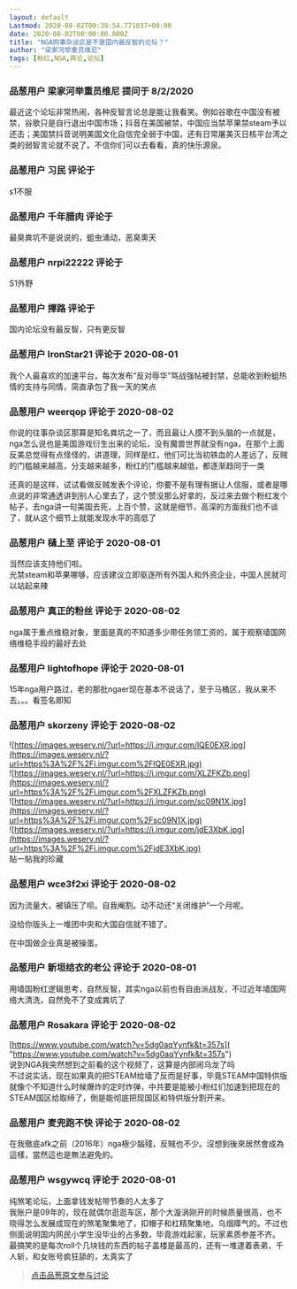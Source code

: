 ```yaml
---
layout: default
Lastmod: 2020-08-02T00:39:54.771037+00:00
date: 2020-08-02T00:00:00.000Z
title: "NGA网事杂谈区是不是国内最反智的论坛？"
author: "梁家河举重员维尼"
tags: [粉红,NGA,舆论,论坛]
---
```



### 品葱用户 **梁家河举重员维尼** 提问于 8/2/2020
    
最近这个论坛非常热闹，各种反智言论总是能让我看笑。例如谷歌在中国没有被禁，谷歌只是自行退出中国市场；抖音在美国被禁，中国应当禁苹果禁steam予以还击；美国禁抖音说明美国文化自信完全弱于中国，还有日常屠美灭日核平台湾之类的弱智言论就不说了。不信你们可以去看看，真的快乐源泉。
    
                

### 品葱用户 **习民** 评论于 
        
s1不服
        
                

### 品葱用户 **千年腊肉** 评论于 
        
最臭粪坑不是说说的，蛆虫涌动，恶臭熏天
        
                

### 品葱用户 **nrpi22222** 评论于 
        
S1外野
        
                

### 品葱用户 **擇路** 评论于 
        
国内论坛没有最反智，只有更反智
        
                

### 品葱用户 **IronStar21** 评论于 2020-08-01
        
我个人最喜欢的加速平台，每次发布“反对辱华”骂战强帖被封禁，总能收到粉蛆热情的支持与同情，简直承包了我一天的笑点
        
                

### 品葱用户 **weerqop** 评论于 2020-08-02
        
你说的往事杂谈区那算是知名粪坑之一了，而且最让人摸不到头脑的一点就是，nga怎么说也是美国游戏衍生出来的论坛，没有魔兽世界就没有nga，在那个上面反美总觉得有点怪怪的，讲道理，同样是红，他们可比当初铁血的人差远了，反贼的门槛越来越高，分支越来越多，粉红的门槛越来越低，都逐渐趋同于一类  
  
还真的是这样，试试看做反贼发表个评论，你要不是有理有据让人信服，或者是哪点说的非常通透讲到别人心里去了，这个赞没那么好拿的，反过来去做个粉红发个帖子，去nga讲一句美国去死，上百个赞，这就是细节，高深的方面我们也不谈了，就从这个细节上就能发现水平的高低了
        
                

### 品葱用户 **樋上至** 评论于 2020-08-01
        
当然应该支持他们啦。  
光禁steam和苹果哪够，应该建议立即驱逐所有外国人和外资企业，中国人民就可以站起来辣
        
                

### 品葱用户 **真正的粉丝** 评论于 2020-08-02
        
nga属于重点维稳对象，里面是真的不知道多少带任务领工资的，属于观察墙国网络维稳手段的最好去处
        
                

### 品葱用户 **lightofhope** 评论于 2020-08-01
        
15年nga用户路过，老的那批ngaer现在基本不说话了，至于马桶区，我从来不去。。。看签名即知
        
                

### 品葱用户 **skorzeny** 评论于 2020-08-02
        
![https://images.weserv.nl/?url=https://i.imgur.com/lQE0EXR.jpg](https://images.weserv.nl/?url=https%3A%2F%2Fi.imgur.com%2FlQE0EXR.jpg)  
![https://images.weserv.nl/?url=https://i.imgur.com/XLZFKZb.png](https://images.weserv.nl/?url=https%3A%2F%2Fi.imgur.com%2FXLZFKZb.png)  
![https://images.weserv.nl/?url=https://i.imgur.com/sc09N1X.jpg](https://images.weserv.nl/?url=https%3A%2F%2Fi.imgur.com%2Fsc09N1X.jpg)  
![https://images.weserv.nl/?url=https://i.imgur.com/jdE3XbK.jpg](https://images.weserv.nl/?url=https%3A%2F%2Fi.imgur.com%2FjdE3XbK.jpg)  
貼一貼我的珍藏
        
                

### 品葱用户 **wce3f2xi** 评论于 2020-08-02
        
因为流量大，被镇压了呗。自我阉割。动不动还“关闭维护”一个月呢。  
  
没给你版头上一堆团中央和大国自信就不错了。  
  
在中国做企业真是被操蛋。
        
                

### 品葱用户 **新垣结衣的老公** 评论于 2020-08-01
        
用墙国粉红逻辑思考，自然反智，其实nga以前也有自由派战友，不过近年墙国网络大清洗，自然免不了变成粪坑了
        
                

### 品葱用户 **Rosakara** 评论于 2020-08-02
        
[https://www.youtube.com/watch?v=5dg0aqYynfk&t=357s]( "https://www.youtube.com/watch?v=5dg0aqYynfk&t=357s")  
说到NGA我突然想到之前看的这个视频了，这算是内部闹乌龙了吗  
不过说实话，现在如果真的把STEAM给墙了反而是好事，毕竟STEAM中国特供版就像个不知道什么时候爆炸的定时炸弹，中共要是能被小粉红们加速到把现在的STEAM国区给取缔了，倒是能彻底把现国区和特供版分割开来。
        
                

### 品葱用户 **麦兜跑不快** 评论于 2020-08-02
        
在我徹底afk之前（2016年）nga極少腦殘，反賊也不少。沒想到後來居然會成為這樣，當然這也是無法避免的。
        
                

### 品葱用户 **wsgywcq** 评论于 2020-08-01
        
纯煞笔论坛，上面拿钱发帖带节奏的人太多了  
我账户是09年的，现在就偶尔逛逛车区，那个大漩涡刚开的时候质量很高，也不晓得怎么发展成现在的煞笔聚集地了，扣帽子和杠精聚集地，乌烟瘴气的。不过也侧面说明国内网民小学生没毕业的占多数，毕竟游戏起家，玩家素质参差不齐。  
最搞笑的是每次roll个几块钱的东西的帖子盖楼是最高的，还有一堆逮着表弟，千人斩，和女账号疯狂舔的，太真实了
        
                





> [点击品葱原文参与讨论](https://pincong.rocks/question/29246)


